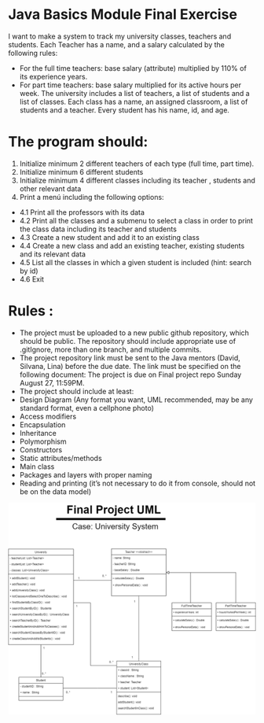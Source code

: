 # Java Basics Module Final Exercise 
 I want to make a system to track my university classes, teachers and students. Each Teacher has a name, and 
 a salary calculated by the following rules:
 
 - For the full time teachers: base salary (attribute) multiplied by 110% of its experience years.
 - For part time teachers: base salary multiplied for its active hours per week. 
 The university includes a list of teachers, a list of students and a list of classes. Each class has a name, an 
 assigned classroom, a list of students and a teacher. Every student has his name, id, and age. 
 # The program should: 
 1.   Initialize minimum 2 different teachers of each type (full time, part time). 
 2.   Initialize minimum 6 different students 
 3.   Initialize minimum 4 different classes including its teacher , students and other relevant data 
 4.   Print a menú including the following options: 
- 4.1   Print all the professors with its data 
- 4.2  Print all the classes and a submenu to select a class in order to print the class data including its 
 teacher and students 
- 4.3   Create a new student and add it to an existing class 
- 4.4  Create a new class and add an existing teacher, existing students and its relevant data 
- 4.5   List all the classes in which a given student is included (hint: search by id) 
- 4.6  Exit 
 # Rules  : 
 -   The project must be uploaded to a new public github repository, which should be public. The repository 
 should include appropriate use of .gitIgnore, more than one branch, and multiple commits. 
 -   The project repository link must be sent to the Java mentors (David, Silvana, Lina) before the due date. 
 The link must be specified on the following document:   The project is due on Final project repo
 Sunday August 27, 11:59PM. 
 -   The project should include at least: 
 -   Design Diagram (Any format you want, UML recommended, may be any standard format, even 
 a cellphone photo) 
 -   Access modifiers 
 -   Encapsulation 
 -   Inheritance 
 -   Polymorphism 
 -   Constructors 
 -   Static attributes/methods 
 -   Main class 
 -   Packages and layers with proper naming 
 -   Reading and printing (it’s not necessary to do it from console, should not be on the data model)
     
![alt UML](docs/img/GlobantUniversityUML.png)